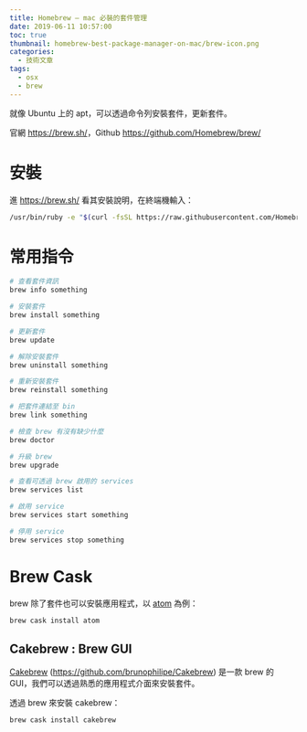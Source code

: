 ```yaml
---
title: Homebrew — mac 必裝的套件管理
date: 2019-06-11 10:57:00
toc: true
thumbnail: homebrew-best-package-manager-on-mac/brew-icon.png
categories:
  - 技術文章
tags:
  - osx
  - brew
---
```


就像 Ubuntu 上的 apt，可以透過命令列安裝套件，更新套件。

官網 <https://brew.sh/>，Github <https://github.com/Homebrew/brew/>

# 安裝

進 <https://brew.sh/> 看其安裝說明，在終端機輸入：

```bash
/usr/bin/ruby -e "$(curl -fsSL https://raw.githubusercontent.com/Homebrew/install/master/install)"
```

<!-- more -->

# 常用指令

```bash
# 查看套件資訊
brew info something

# 安裝套件
brew install something

# 更新套件
brew update

# 解除安裝套件
brew uninstall something

# 重新安裝套件
brew reinstall something

# 把套件連結至 bin
brew link something

# 檢查 brew 有沒有缺少什麼
brew doctor

# 升級 brew
brew upgrade

# 查看可透過 brew 啟用的 services
brew services list

# 啟用 service
brew services start something

# 停用 service
brew services stop something
```

# Brew Cask

brew 除了套件也可以安裝應用程式，以 [atom](https://atom.io/) 為例：

```bash
brew cask install atom
```

## Cakebrew : Brew GUI

[Cakebrew](https://www.cakebrew.com/) (<https://github.com/brunophilipe/Cakebrew>) 是一款 brew 的 GUI，我們可以透過熟悉的應用程式介面來安裝套件。

透過 brew 來安裝 cakebrew：

```bash
brew cask install cakebrew
```
